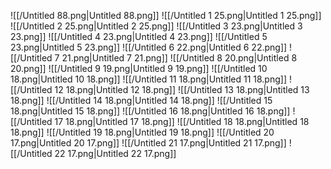 ![[/Untitled 88.png|Untitled 88.png]]
![[/Untitled 1 25.png|Untitled 1 25.png]]
![[/Untitled 2 25.png|Untitled 2 25.png]]
![[/Untitled 3 23.png|Untitled 3 23.png]]
![[/Untitled 4 23.png|Untitled 4 23.png]]
![[/Untitled 5 23.png|Untitled 5 23.png]]
![[/Untitled 6 22.png|Untitled 6 22.png]]
![[/Untitled 7 21.png|Untitled 7 21.png]]
![[/Untitled 8 20.png|Untitled 8 20.png]]
![[/Untitled 9 19.png|Untitled 9 19.png]]
![[/Untitled 10 18.png|Untitled 10 18.png]]
![[/Untitled 11 18.png|Untitled 11 18.png]]
![[/Untitled 12 18.png|Untitled 12 18.png]]
![[/Untitled 13 18.png|Untitled 13 18.png]]
![[/Untitled 14 18.png|Untitled 14 18.png]]
![[/Untitled 15 18.png|Untitled 15 18.png]]
![[/Untitled 16 18.png|Untitled 16 18.png]]
![[/Untitled 17 18.png|Untitled 17 18.png]]
![[/Untitled 18 18.png|Untitled 18 18.png]]
![[/Untitled 19 18.png|Untitled 19 18.png]]
![[/Untitled 20 17.png|Untitled 20 17.png]]
![[/Untitled 21 17.png|Untitled 21 17.png]]
![[/Untitled 22 17.png|Untitled 22 17.png]]